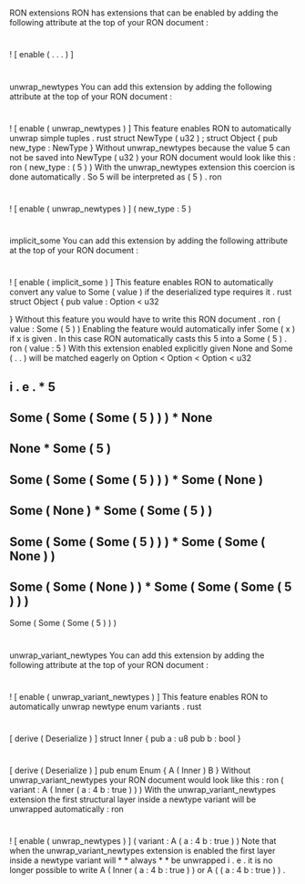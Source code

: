 #
#
RON
extensions
RON
has
extensions
that
can
be
enabled
by
adding
the
following
attribute
at
the
top
of
your
RON
document
:
#
!
[
enable
(
.
.
.
)
]
#
unwrap_newtypes
You
can
add
this
extension
by
adding
the
following
attribute
at
the
top
of
your
RON
document
:
#
!
[
enable
(
unwrap_newtypes
)
]
This
feature
enables
RON
to
automatically
unwrap
simple
tuples
.
rust
struct
NewType
(
u32
)
;
struct
Object
{
pub
new_type
:
NewType
}
Without
unwrap_newtypes
because
the
value
5
can
not
be
saved
into
NewType
(
u32
)
your
RON
document
would
look
like
this
:
ron
(
new_type
:
(
5
)
)
With
the
unwrap_newtypes
extension
this
coercion
is
done
automatically
.
So
5
will
be
interpreted
as
(
5
)
.
ron
#
!
[
enable
(
unwrap_newtypes
)
]
(
new_type
:
5
)
#
implicit_some
You
can
add
this
extension
by
adding
the
following
attribute
at
the
top
of
your
RON
document
:
#
!
[
enable
(
implicit_some
)
]
This
feature
enables
RON
to
automatically
convert
any
value
to
Some
(
value
)
if
the
deserialized
type
requires
it
.
rust
struct
Object
{
pub
value
:
Option
<
u32
>
}
Without
this
feature
you
would
have
to
write
this
RON
document
.
ron
(
value
:
Some
(
5
)
)
Enabling
the
feature
would
automatically
infer
Some
(
x
)
if
x
is
given
.
In
this
case
RON
automatically
casts
this
5
into
a
Some
(
5
)
.
ron
(
value
:
5
)
With
this
extension
enabled
explicitly
given
None
and
Some
(
.
.
)
will
be
matched
eagerly
on
Option
<
Option
<
Option
<
u32
>
>
>
i
.
e
.
*
5
-
>
Some
(
Some
(
Some
(
5
)
)
)
*
None
-
>
None
*
Some
(
5
)
-
>
Some
(
Some
(
Some
(
5
)
)
)
*
Some
(
None
)
-
>
Some
(
None
)
*
Some
(
Some
(
5
)
)
-
>
Some
(
Some
(
Some
(
5
)
)
)
*
Some
(
Some
(
None
)
)
-
>
Some
(
Some
(
None
)
)
*
Some
(
Some
(
Some
(
5
)
)
)
-
>
Some
(
Some
(
Some
(
5
)
)
)
#
unwrap_variant_newtypes
You
can
add
this
extension
by
adding
the
following
attribute
at
the
top
of
your
RON
document
:
#
!
[
enable
(
unwrap_variant_newtypes
)
]
This
feature
enables
RON
to
automatically
unwrap
newtype
enum
variants
.
rust
#
[
derive
(
Deserialize
)
]
struct
Inner
{
pub
a
:
u8
pub
b
:
bool
}
#
[
derive
(
Deserialize
)
]
pub
enum
Enum
{
A
(
Inner
)
B
}
Without
unwrap_variant_newtypes
your
RON
document
would
look
like
this
:
ron
(
variant
:
A
(
Inner
(
a
:
4
b
:
true
)
)
)
With
the
unwrap_variant_newtypes
extension
the
first
structural
layer
inside
a
newtype
variant
will
be
unwrapped
automatically
:
ron
#
!
[
enable
(
unwrap_newtypes
)
]
(
variant
:
A
(
a
:
4
b
:
true
)
)
Note
that
when
the
unwrap_variant_newtypes
extension
is
enabled
the
first
layer
inside
a
newtype
variant
will
*
*
always
*
*
be
unwrapped
i
.
e
.
it
is
no
longer
possible
to
write
A
(
Inner
(
a
:
4
b
:
true
)
)
or
A
(
(
a
:
4
b
:
true
)
)
.
